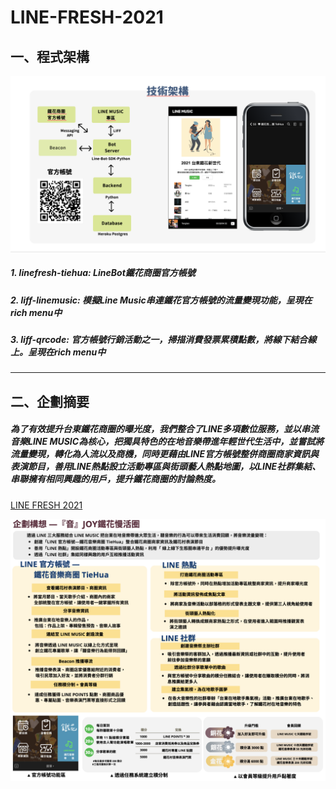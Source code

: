 # LINE-FRESH-2021

## 一、程式架構
![Screenshot](st.png)

##### 1. linefresh-tiehua: LineBot鐵花商圈官方帳號
##### 2. liff-linemusic: 模擬Line Music串連鐵花官方帳號的流量變現功能，呈現在rich menu中
##### 3. liff-qrcode: 官方帳號行銷活動之一，掃描消費發票累積點數，將線下結合線上。呈現在rich menu中

---
## 二、企劃摘要

##### 為了有效提升台東鐵花商圈的曝光度，我們整合了LINE多項數位服務，並以串流音樂LINE MUSIC為核心，把獨具特色的在地音樂帶進年輕世代生活中，並嘗試將流量變現，轉化為人流以及商機，同時更藉由LINE官方帳號整併商圈商家資訊與表演節目，善用LINE熱點設立活動專區與街頭藝人熱點地圖，以LINE社群集結、串聯擁有相同興趣的用戶，提升鐵花商圈的討論熱度。
[LINE FRESH 2021](https://linecorp.com/zh-hant/pr/news/zh-hant/2021/4031)

![Screenshot](pr.png)


